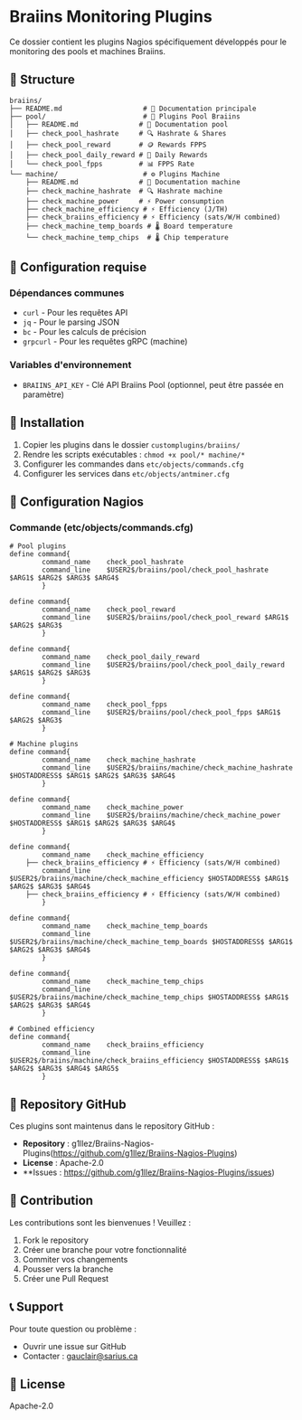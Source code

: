 # Braiins Monitoring Plugins

Ce dossier contient les plugins Nagios spécifiquement développés pour le monitoring des pools et machines Braiins.

## 📁 Structure

```
braiins/
├── README.md                    # 📄 Documentation principale
├── pool/                        # 🌊 Plugins Pool Braiins
│   ├── README.md               # 📄 Documentation pool
│   ├── check_pool_hashrate     # 🔍 Hashrate & Shares
│   ├── check_pool_reward       # 🪙 Rewards FPPS
│   ├── check_pool_daily_reward # 📅 Daily Rewards
│   └── check_pool_fpps         # 📊 FPPS Rate
└── machine/                     # ⚙️ Plugins Machine
    ├── README.md               # 📄 Documentation machine
    ├── check_machine_hashrate  # 🔍 Hashrate machine
    ├── check_machine_power     # ⚡ Power consumption
    ├── check_machine_efficiency # ⚡ Efficiency (J/TH)
    ├── check_braiins_efficiency # ⚡ Efficiency (sats/W/H combined)
    ├── check_machine_temp_boards # 🌡️ Board temperature
    └── check_machine_temp_chips  # 🌡️ Chip temperature
```

## 🔧 Configuration requise

### Dépendances communes
- `curl` - Pour les requêtes API
- `jq` - Pour le parsing JSON
- `bc` - Pour les calculs de précision
- `grpcurl` - Pour les requêtes gRPC (machine)

### Variables d'environnement
- `BRAIINS_API_KEY` - Clé API Braiins Pool (optionnel, peut être passée en paramètre)

## 🚀 Installation

1. Copier les plugins dans le dossier `customplugins/braiins/`
2. Rendre les scripts exécutables : `chmod +x pool/* machine/*`
3. Configurer les commandes dans `etc/objects/commands.cfg`
4. Configurer les services dans `etc/objects/antminer.cfg`

## 📝 Configuration Nagios

### Commande (etc/objects/commands.cfg)
```nagios
# Pool plugins
define command{
        command_name    check_pool_hashrate
        command_line    $USER2$/braiins/pool/check_pool_hashrate $ARG1$ $ARG2$ $ARG3$ $ARG4$
        }

define command{
        command_name    check_pool_reward
        command_line    $USER2$/braiins/pool/check_pool_reward $ARG1$ $ARG2$ $ARG3$
        }

define command{
        command_name    check_pool_daily_reward
        command_line    $USER2$/braiins/pool/check_pool_daily_reward $ARG1$ $ARG2$ $ARG3$
        }

define command{
        command_name    check_pool_fpps
        command_line    $USER2$/braiins/pool/check_pool_fpps $ARG1$ $ARG2$ $ARG3$
        }

# Machine plugins
define command{
        command_name    check_machine_hashrate
        command_line    $USER2$/braiins/machine/check_machine_hashrate $HOSTADDRESS$ $ARG1$ $ARG2$ $ARG3$ $ARG4$
        }

define command{
        command_name    check_machine_power
        command_line    $USER2$/braiins/machine/check_machine_power $HOSTADDRESS$ $ARG1$ $ARG2$ $ARG3$ $ARG4$
        }

define command{
        command_name    check_machine_efficiency
    ├── check_braiins_efficiency # ⚡ Efficiency (sats/W/H combined)
        command_line    $USER2$/braiins/machine/check_machine_efficiency $HOSTADDRESS$ $ARG1$ $ARG2$ $ARG3$ $ARG4$
    ├── check_braiins_efficiency # ⚡ Efficiency (sats/W/H combined)
        }

define command{
        command_name    check_machine_temp_boards
        command_line    $USER2$/braiins/machine/check_machine_temp_boards $HOSTADDRESS$ $ARG1$ $ARG2$ $ARG3$ $ARG4$
        }

define command{
        command_name    check_machine_temp_chips
        command_line    $USER2$/braiins/machine/check_machine_temp_chips $HOSTADDRESS$ $ARG1$ $ARG2$ $ARG3$ $ARG4$
        }

# Combined efficiency
define command{
        command_name    check_braiins_efficiency
        command_line    $USER2$/braiins/machine/check_braiins_efficiency $HOSTADDRESS$ $ARG1$ $ARG2$ $ARG3$ $ARG4$ $ARG5$
        }
```

## 🔗 Repository GitHub

Ces plugins sont maintenus dans le repository GitHub :
- **Repository** : g1llez/Braiins-Nagios-Plugins(https://github.com/g1llez/Braiins-Nagios-Plugins)
- **License** : Apache-2.0
- **Issues : https://github.com/g1llez/Braiins-Nagios-Plugins/issues)

## 🤝 Contribution

Les contributions sont les bienvenues ! Veuillez :
1. Fork le repository
2. Créer une branche pour votre fonctionnalité
3. Commiter vos changements
4. Pousser vers la branche
5. Créer une Pull Request

## 📞 Support

Pour toute question ou problème :
- Ouvrir une issue sur GitHub
- Contacter : gauclair@sarius.ca

## 📄 License

Apache-2.0

